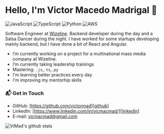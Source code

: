 # Hello, I'm Victor Macedo Madrigal 👋

![JavaScript](https://img.shields.io/badge/JavaScript-7-yellow)
![TypeScript](https://img.shields.io/badge/TypeScript-6-lightgrey)
![Python](https://img.shields.io/badge/Python-8-blue)
![AWS](https://img.shields.io/badge/AWS-7-blueviolet)


Software Engineer at [Wizeline](https://www.wizeline.com/). Backend developer during the day and a Salsa Dancer during the night. I have worked for some startups developing mainly backend, but I have done a bit of React and Angular.

- I’m currently working on a project for a multinational mass media company at Wizeline.
- I’m currently taking leadership trainings 
- Mastering: `.js`,`.ts`,`.py`
- I'm learning better practices every day 
- I'm improving my mentorhip skills

### 📬 Get in Touch

- GitHub: [https://github.com/victormad][github]
- LinkedIn: [https://www.linkedin.com/in/vicmacmad/][linkedin]
- E-mail: vicmacmad@gmail.com

![ViMad's github stats](https://github-readme-stats.vercel.app/api?username=victormad&show_icons=true&hide_border=true)

[github]: https://github.com/victormad
[linkedin]: https://www.linkedin.com/in/vicmacmad/
